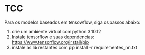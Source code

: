 # TCC


Para os modelos baseados em tensowflow, siga os passos abaixo:
1. crie um ambiente virtual com python 3.10.12
2. Instale tensorflow e suas dependencias: https://www.tensorflow.org/install/pip
3. instale as lib restantes com pip install -r requirementes_nn.txt